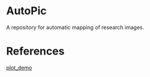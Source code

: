 # AutoPic
A repository for automatic mapping of research images.

# References
[plot_demo](https://github.com/QinHsiu/plot_demo)

